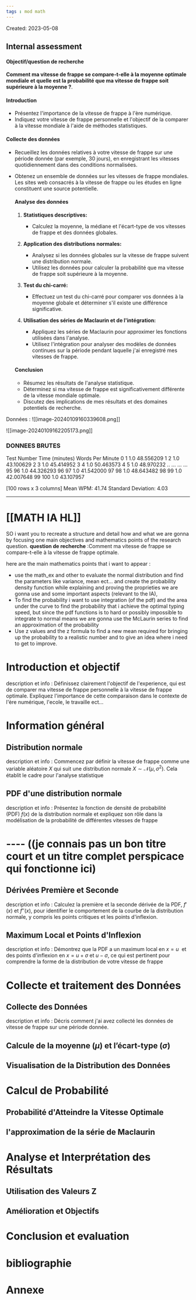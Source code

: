 ```yaml
---
tags : mod math
---
```

Created: 2023-05-08

## Internal assessment

#### Objectif/question de recherche

**Comment ma vitesse de frappe se compare-t-elle à la moyenne optimale mondiale et quelle est la probabilité que ma vitesse de frappe soit supérieure à la moyenne ?**.

#### Introduction

- Présentez l'importance de la vitesse de frappe à l'ère numérique.
- Indiquez votre vitesse de frappe personnelle et l'objectif de la comparer à la vitesse mondiale à l'aide de méthodes statistiques.

#### Collecte des données

- Recueillez les données relatives à votre vitesse de frappe sur une période donnée (par exemple, 30 jours), en enregistrant les vitesses quotidiennement dans des conditions normalisées.
- Obtenez un ensemble de données sur les vitesses de frappe mondiales. Les sites web consacrés à la vitesse de frappe ou les études en ligne constituent une source potentielle.
	#### Analyse des données
	
	1. **Statistiques descriptives:**
	    
	    - Calculez la moyenne, la médiane et l'écart-type de vos vitesses de frappe et des données globales.
	2. **Application des distributions normales:**
	    
	    - Analysez si les données globales sur la vitesse de frappe suivent une distribution normale.
	    - Utilisez les données pour calculer la probabilité que ma vitesse de frappe soit supérieure à la moyenne.
	3. **Test du chi-carré:**
	    
	    - Effectuez un test du chi-carré pour comparer vos données à la moyenne globale et déterminer s'il existe une différence significative.
	4. **Utilisation des séries de Maclaurin et de l'intégration:**
	    
	    - Appliquez les séries de Maclaurin pour approximer les fonctions utilisées dans l'analyse.
	    - Utilisez l'intégration pour analyser des modèles de données continues sur la période pendant laquelle j'ai enregistré mes vitesses de frappe.
	
	#### Conclusion
	
	- Résumez les résultats de l'analyse statistique.
	- Déterminez si ma vitesse de frappe est significativement différente de la vitesse mondiale optimale.
	- Discutez des implications de mes résultats et des domaines potentiels de recherche.
	
Données : 
![[image-20240109160339608.png]]

![[image-20240109162205173.png]]

### DONNEES BRUTES

Test Number  Time (minutes)  Words Per Minute
0             1             1.0         48.556209
1             2             1.0         43.100629
2             3             1.0         45.414952
3             4             1.0         50.463573
4             5             1.0         48.970232
..          ...             ...               ...
95           96             1.0         44.326293
96           97             1.0         41.542000
97           98             1.0         48.643482
98           99             1.0         42.007648
99          100             1.0         43.107957

[100 rows x 3 columns]
Mean WPM: 41.74
Standard Deviation: 4.03


---
# [[MATH IA HL]]

SO i want you to recreate a structure and detail how and what we are gonna by focusing one main objectives and mathematics points of the research question.
**question de recherche** :Comment ma vitesse de frappe se compare-t-elle à la vitesse de frappe optimale.

here are the main mathematics points that i want to appear :
- use the math_ex and other to evaluate the normal distribution and find the parameters like variance, mean ect... and create the probability density function while explaining and proving the proprieties we are gonna use and some important aspects (relevant to the IA),
- To find the probability i want to use integration (of the pdf) and the area under the curve to find the probability that i achieve the optimal typing speed, but since the pdf functions is to hard or possibly impossible to integrate to normal means we are gonna use the McLaurin series to find an approximation of the probability
- Use z values and the z formula to find a new mean required for bringing up the probability to a realistic number and to give an idea where i need to get to improve.


# Introduction et objectif
description et info :  Définissez clairement l'objectif de l'experience, qui est de comparer ma vitesse de frappe personnelle à la vitesse de frappe optimale. Expliquez l'importance de cette comparaison dans le contexte de l'ère numérique, l'ecole, le travaille ect...
# Information général

## Distribution normale
description et info : Commencez par définir la vitesse de frappe comme une variable aléatoire $X$ qui suit une distribution normale $X \sim \mathcal{N}(\mu,\,\sigma^{2})$. Cela établit le cadre pour l'analyse statistique
## PDF d'une distribution normale
description et info : Présentez la fonction de densité de probabilité (PDF) $f(x)$ de la distribution normale et expliquez son rôle dans la modélisation de la probabilité de différentes vitesses de frappe
# ---- ((je connais pas un bon titre court et un titre complet perspicace qui fonctionne ici)

## Dérivées Première et Seconde
description et info : Calculez la première et la seconde dérivée de la PDF, $f'(x)$ et $f''(x)$, pour identifier le comportement de la courbe de la distribution normale, y compris les points critiques et les points d'inflexion.
## Maximum Local et Points d'Inflexion
description et info : Démontrez que la PDF a un maximum local en $x=u$  et des points d'inflexion en $x=u+\sigma$ et $u-\sigma$, ce qui est pertinent pour comprendre la forme de la distribution de votre vitesse de frappe
# Collecte et traitement des Données
## Collecte des Données 
description et info : Décris comment j'ai avez collecté les données de vitesse de frappe sur une période donnée.
## Calcule de la moyenne ($\mu$) et l’écart-type ($\sigma$)

## Visualisation de la Distribution des Données

#  Calcul de Probabilité 
## Probabilité d'Atteindre la Vitesse Optimale

## l'approximation de la série de Maclaurin

# Analyse et Interprétation des Résultats

## Utilisation des Valeurs Z

## Amélioration et Objectifs

# Conclusion et evaluation

# bibliographie

# Annexe